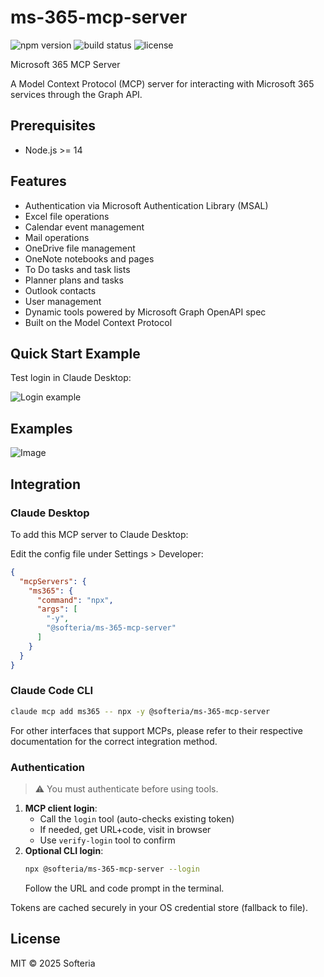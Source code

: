 # ms-365-mcp-server

![npm version](https://img.shields.io/npm/v/@softeria/ms-365-mcp-server.svg) ![build status](https://github.com/softeria/ms-365-mcp-server/actions/workflows/build.yml/badge.svg) ![license](https://img.shields.io/badge/license-MIT-blue.svg)

Microsoft 365 MCP Server

A Model Context Protocol (MCP) server for interacting with Microsoft 365 services through the Graph API.

## Prerequisites

- Node.js >= 14

## Features

- Authentication via Microsoft Authentication Library (MSAL)
- Excel file operations
- Calendar event management
- Mail operations
- OneDrive file management
- OneNote notebooks and pages
- To Do tasks and task lists
- Planner plans and tasks
- Outlook contacts
- User management
- Dynamic tools powered by Microsoft Graph OpenAPI spec
- Built on the Model Context Protocol

## Quick Start Example

Test login in Claude Desktop:

![Login example](https://github.com/user-attachments/assets/e457884f-c98a-4186-9e6f-eb323ec24e0a)

## Examples

![Image](https://github.com/user-attachments/assets/1a296afb-48ed-42b0-9e7c-e685d5d1784c)

## Integration

### Claude Desktop

To add this MCP server to Claude Desktop:

Edit the config file under Settings > Developer:

```json
{
  "mcpServers": {
    "ms365": {
      "command": "npx",
      "args": [
        "-y",
        "@softeria/ms-365-mcp-server"
      ]
    }
  }
}
```

### Claude Code CLI

```bash
claude mcp add ms365 -- npx -y @softeria/ms-365-mcp-server
```

For other interfaces that support MCPs, please refer to their respective documentation for the correct
integration method.

### Authentication

> ⚠️ You must authenticate before using tools.

1. **MCP client login**:
    - Call the `login` tool (auto-checks existing token)
    - If needed, get URL+code, visit in browser
    - Use `verify-login` tool to confirm
2. **Optional CLI login**:
   ```bash
   npx @softeria/ms-365-mcp-server --login
   ```
   Follow the URL and code prompt in the terminal.

Tokens are cached securely in your OS credential store (fallback to file).

## License

MIT © 2025 Softeria
